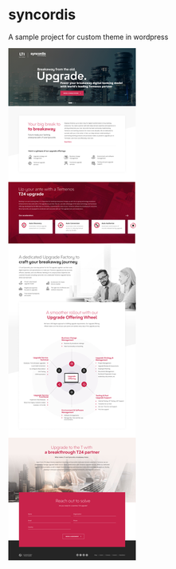 # syncordis
A sample project for custom theme in wordpress

![alt text](https://github.com/nvntkriz096/syncordis/blob/main/syncordis-d.jpeg?raw=true)

